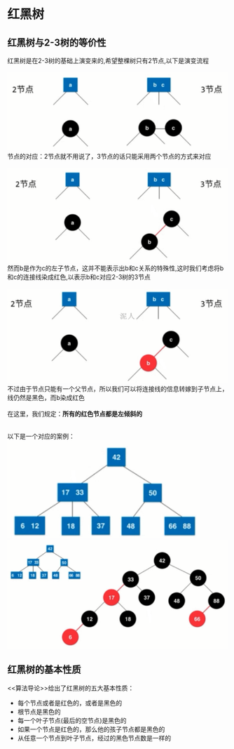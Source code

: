 # 红黑树

## 红黑树与2-3树的等价性
红黑树是在2-3树的基础上演变来的,希望整棵树只有2节点,以下是演变流程<br><br>
![无法加载图片](https://github.com/Ywfy/Learning-Data-Structure/blob/master/Red%20Black%20Tree/Image/1.png)<br>
节点的对应：2节点就不用说了，3节点的话只能采用两个节点的方式来对应<br><br>
![无法加载图片](https://github.com/Ywfy/Learning-Data-Structure/blob/master/Red%20Black%20Tree/Image/2.png)<br>
然而b是作为c的左子节点，这并不能表示出b和c关系的特殊性,这时我们考虑将b和c的连接线染成红色,以表示b和c对应2-3树的3节点<br><br>
![无法加载图片](https://github.com/Ywfy/Learning-Data-Structure/blob/master/Red%20Black%20Tree/Image/3.png)<br>
不过由于节点只能有一个父节点，所以我们可以将连接线的信息转嫁到子节点上，线仍然是黑色，而b染成红色<br><br>
在这里，我们规定：<strong>所有的红色节点都是左倾斜的</strong><br><br>

以下是一个对应的案例：<br>
![无法加载图片](https://github.com/Ywfy/Learning-Data-Structure/blob/master/Red%20Black%20Tree/Image/4.png)<br>
![无法加载图片](https://github.com/Ywfy/Learning-Data-Structure/blob/master/Red%20Black%20Tree/Image/5.png)<br>

## 红黑树的基本性质
<<算法导论>>给出了红黑树的五大基本性质：
* 每个节点或者是红色的，或者是黑色的
* 根节点是黑色的
* 每一个叶子节点(最后的空节点)是黑色的
* 如果一个节点是红色的，那么他的孩子节点都是黑色的
* 从任意一个节点到叶子节点，经过的黑色节点数是一样的
